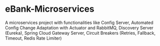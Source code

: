 # eBank-Microservices
A microservices project with functionalities like Config Server, Automated Config Change Adaptation with Actuator and RabbitMQ, Discovery Server (Eureka), Spring Cloud Gateway Server, Circuit Breakers (Retries, Fallback, Timeout, Redis Rate Limiter)
